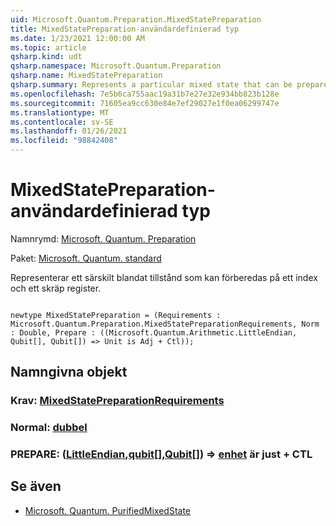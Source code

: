 ```yaml
---
uid: Microsoft.Quantum.Preparation.MixedStatePreparation
title: MixedStatePreparation-användardefinierad typ
ms.date: 1/23/2021 12:00:00 AM
ms.topic: article
qsharp.kind: udt
qsharp.namespace: Microsoft.Quantum.Preparation
qsharp.name: MixedStatePreparation
qsharp.summary: Represents a particular mixed state that can be prepared on an index and a garbage register.
ms.openlocfilehash: 7e5b6ca755aac19a31b7e27e32e934bb823b128e
ms.sourcegitcommit: 71605ea9cc630e84e7ef29027e1f0ea06299747e
ms.translationtype: MT
ms.contentlocale: sv-SE
ms.lasthandoff: 01/26/2021
ms.locfileid: "98842408"
---
```

# <a name="mixedstatepreparation-user-defined-type"></a>MixedStatePreparation-användardefinierad typ

Namnrymd: [Microsoft. Quantum. Preparation](xref:Microsoft.Quantum.Preparation)

Paket: [Microsoft. Quantum. standard](https://nuget.org/packages/Microsoft.Quantum.Standard)


Representerar ett särskilt blandat tillstånd som kan förberedas på ett index och ett skräp register.

```qsharp

newtype MixedStatePreparation = (Requirements : Microsoft.Quantum.Preparation.MixedStatePreparationRequirements, Norm : Double, Prepare : ((Microsoft.Quantum.Arithmetic.LittleEndian, Qubit[], Qubit[]) => Unit is Adj + Ctl));
```



## <a name="named-items"></a>Namngivna objekt

### <a name="requirements--mixedstatepreparationrequirements"></a>Krav: [MixedStatePreparationRequirements](xref:Microsoft.Quantum.Preparation.MixedStatePreparationRequirements)


### <a name="norm--double"></a>Normal: [dubbel](xref:microsoft.quantum.lang-ref.double)


### <a name="prepare--littleendianqubitqubit--unit--is-adj--ctl"></a>PREPARE: ([LittleEndian](xref:Microsoft.Quantum.Arithmetic.LittleEndian),[qubit](xref:microsoft.quantum.lang-ref.qubit)[],[Qubit](xref:microsoft.quantum.lang-ref.qubit)[]) => [enhet](xref:microsoft.quantum.lang-ref.unit)  är just + CTL



## <a name="see-also"></a>Se även

- [Microsoft. Quantum. PurifiedMixedState](xref:Microsoft.Quantum.PurifiedMixedState)